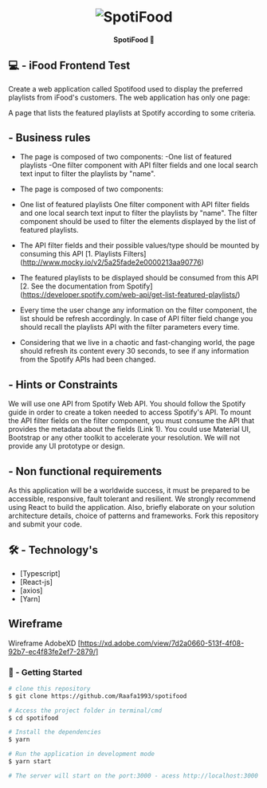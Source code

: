 <h1 align="center">
    <img alt="SpotiFood" title="#SpotiFood" src="./assets/logo-spotifood.jpg"/>
</h1>

<h4 align="center">
	SpotiFood 🚀
</h4>


## 💻 - iFood Frontend Test

Create a web application called Spotifood used to display the preferred playlists from iFood's customers. The web application has only one page:

A page that lists the featured playlists at Spotify according to some criteria.

## - Business rules

- The page is composed of two components:
    -One list of featured playlists
    -One filter component with API filter fields and one local search text input to filter the playlists by "name".
- The page is composed of two components:

- One list of featured playlists
One filter component with API filter fields and one local search text input to filter the playlists by "name".
The filter component should be used to filter the elements displayed by the list of featured playlists.

- The API filter fields and their possible values/type should be mounted by consuming this API [1. Playlists Filters] (http://www.mocky.io/v2/5a25fade2e0000213aa90776)

- The featured playlists to be displayed should be consumed from this API [2. See the documentation from Spotify] (https://developer.spotify.com/web-api/get-list-featured-playlists/)

- Every time the user change any information on the filter component, the list should be refresh accordingly. In case of API filter field change you should recall the playlists API with the filter parameters every time.

- Considering that we live in a chaotic and fast-changing world, the page should refresh its content every 30 seconds, to see if any information from the Spotify APIs had been changed.

## - Hints or Constraints

We will use one API from Spotify Web API. You should follow the Spotify guide in order to create a token needed to access Spotify's API. To mount the API filter fields on the filter component, you must consume the API that provides the metadata about the fields (Link 1). You could use Material UI, Bootstrap or any other toolkit to accelerate your resolution. We will not provide any UI prototype or design.

## - Non functional requirements

As this application will be a worldwide success, it must be prepared to be accessible, responsive, fault tolerant and resilient. We strongly recommend using React to build the application. Also, briefly elaborate on your solution architecture details, choice of patterns and frameworks. Fork this repository and submit your code.

## 🛠 - Technology's

- [Typescript]
- [React-js]
- [axios]
- [Yarn]

## Wireframe

Wireframe AdobeXD [https://xd.adobe.com/view/7d2a0660-513f-4f08-92b7-ec4f83fe2ef7-2879/]

### 🚀 - Getting Started

```bash
# clone this repository
$ git clone https://github.com/Raafa1993/spotifood

# Access the project folder in terminal/cmd
$ cd spotifood

# Install the dependencies
$ yarn

# Run the application in development mode
$ yarn start

# The server will start on the port:3000 - acess http://localhost:3000
```
